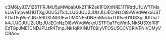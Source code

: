 c3M6Ly9ZV1Z6TFRJMU5pMWpabUk2T1RZek1FQXhNRE11TlRrdU1UWTFMakUwTmpveU1UTXgjJUU5JTk4JUJGJUU2JUIzJUJECnNzOi8vWVdWekxUSTFOaTFqWm1JNk56UXhNRUEwTlM0NE5DNHhMakkxTURveU1USXgjJUU5JTk4JUJGJUU2JUIzJUJECnNzOi8vWVdWekxUSTFOaTFqWm1JNk5USXdRRFEzTGpJME1DNDJPUzR4TmpJNk1qRXlNUT09IyVFOSU5OCVCRiVFNiVCMyVCRAo=
